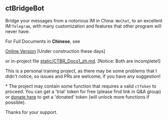 ## ctBridgeBot
Bridge your messages from a notorious IM in China: `WeChat`, to an excellent IM:`Telegram`, with many customization and features that other program will never have.

For Full Documents in **Chinese**, see 

[Online Version](https://blog.ryancc.top/2023/08/01/ctbr_docs1/) \[Under construction these days\]

or in-project file [static/CTBR_Docs1_zh.md](static/CTBR_Docs1_zh.md). \[Notice: Both are incomplete!\]

This is a personal training project, as there may be some problems that I didn't notice, so issues and PRs are welcome, if you have any suggestion!

\* The project may contain some function that requires a valid `ctToken` to proceed. You can get a 'trial' token for free (please find link in Q&A group) or [donate here](https://afdian.net/item/b6b1c37a2d5011ee88eb52540025c377) to get a 'donated' token (will unlock more functions if possible).

Thanks for your support.